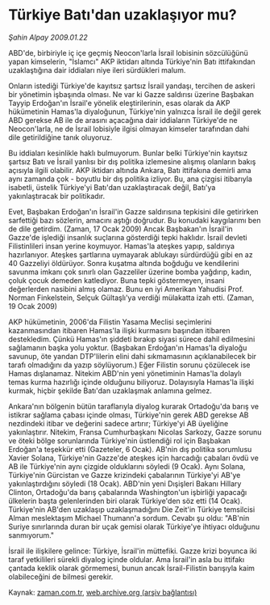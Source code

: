 # Türkiye Batı'dan uzaklaşıyor mu?

*Şahin Alpay 2009.01.22*

<tr><td class="metin" colspan="2" style="padding-top: 20px; padding-left: 5px; padding-right: 10px;">ABD'de, birbiriyle iç içe geçmiş Neocon'larla İsrail lobisinin sözcülüğünü yapan kimselerin, "İslamcı" AKP iktidarı altında Türkiye'nin Batı ittifakından uzaklaştığına dair iddiaları niye ileri sürdükleri malum.</td></tr><tr><td class="metin" colspan="2" style="padding-top: 20px; padding-left: 5px; padding-right: 10px;"><p>Onların istediği Türkiye'de kayıtsız şartsız İsrail yandaşı, tercihen de askeri bir yönetimin işbaşında olması. Ne var ki Gazze saldırısı üzerine Başbakan Tayyip Erdoğan'ın İsrail'e yönelik eleştirilerinin, esas olarak da AKP hükümetinin Hamas'la diyaloğunun, Türkiye'nin yalnızca İsrail ile değil gerek ABD gerekse AB ile de arasını açacağına dair iddiaların Türkiye'de ne Neocon'larla, ne de İsrail lobisiyle ilgisi olmayan kimseler tarafından dahi dile getirildiğine tanık oluyoruz. 
<p>Bu iddiaları kesinlikle haklı bulmuyorum. Bunlar belki Türkiye'nin kayıtsız şartsız Batı ve İsrail yanlısı bir dış politika izlemesine alışmış olanların bakış açısıyla ilgili olabilir. AKP iktidarı altında Ankara, Batı ittifakına demirli ama aynı zamanda çok - boyutlu bir dış politika izliyor. Bu, ana çizgisi itibarıyla isabetli, üstelik Türkiye'yi Batı'dan uzaklaştıracak değil, Batı'ya yakınlaştıracak bir politikadır.
<p>Evet, Başbakan Erdoğan'ın İsrail'in Gazze saldırısına tepkisini dile getirirken sarfettiği bazı sözlerin, amacını aştığı doğrudur. Bu konudaki kaygılarımı ben de dile getirdim. (Zaman, 17 Ocak 2009) Ancak Başbakan'ın İsrail'in Gazze'de işlediği insanlık suçlarına gösterdiği tepki haklıdır. İsrail devleti Filistinlileri insan yerine koymuyor. Hamas'la ateşkes yapıp, saldırıya hazırlanıyor. Ateşkes şartlarına uymayarak ablukayı sürdürdüğü gibi en az 40 Gazzeliyi öldürüyor. Sonra kuşatma altında boğduğu ve kendilerini savunma imkanı çok sınırlı olan Gazzeliler üzerine bomba yağdırıp, kadın, çoluk çocuk demeden katlediyor. Buna tepki göstermeyen, insani değerlerden nasibini almış olamaz. Bunu en iyi Amerikan Yahudisi Prof. Norman Finkelstein, Selçuk Gültaşlı'ya verdiği mülakatta izah etti. (Zaman, 19 Ocak 2009)
<p>AKP hükümetinin, 2006'da Filistin Yasama Meclisi seçimlerini kazanmasından itibaren Hamas'la ilişki kurmasını başından itibaren destekledim. Çünkü Hamas'ın şiddeti bırakıp siyasi sürece dahil edilmesini sağlamanın başka yolu yoktur. (Başbakan Erdoğan'ın Hamas'la diyaloğu savunup, öte yandan DTP'lilerin elini dahi sıkmamasının açıklanabilecek bir tarafı olmadığını da yazıp söylüyorum.) Eğer Filistin sorunu çözülecek ise Hamas dışlanamaz. Nitekim ABD'nin yeni yönetiminin Hamas'la dolaylı temas kurma hazırlığı içinde olduğunu biliyoruz. Dolayısıyla Hamas'la ilişki kurmak, hiçbir şekilde Batı'dan uzaklaşmak anlamına gelmez.
<p>Ankara'nın bölgenin bütün taraflarıyla diyalog kurarak Ortadoğu'da barış ve istikrar sağlama çabası içinde olması, Türkiye'nin gerek ABD gerekse AB nezdindeki itibar ve değerini sadece artırır; Türkiye'yi AB üyeliğine yakınlaştırır. Nitekim, Fransa Cumhurbaşkanı Nicolas Sarkozy, Gazze sorunu ve öteki bölge sorunlarında Türkiye'nin üstlendiği rol için Başbakan Erdoğan'a teşekkür etti (Gazeteler, 6 Ocak). AB'nin dış politika sorumlusu Xavier Solana, Türkiye'nin Gazze'de ateşkes için harcadığı çabaları övdü ve AB ile Türkiye'nin aynı çizgide olduklarını söyledi (9 Ocak). Aynı Solana, Türkiye'nin Gürcistan ve Gazze krizindeki çabalarının Türkiye'yi AB'ye yakınlaştırdığını söyledi (18 Ocak). ABD'nin yeni Dışişleri Bakanı Hillary Clinton, Ortadoğu'da barış çabalarında Washington'un işbirliği yapacağı ülkelerin başta gelenlerinden biri olarak Türkiye'den söz etti (14 Ocak). Türkiye'nin AB'den uzaklaşıp uzaklaşmadığını Die Zeit'in Türkiye temsilcisi Alman meslektaşım Michael Thumann'a sordum. Cevabı şu oldu: "AB'nin Suriye sınırlarında duran bir uçak gemisi olarak Türkiye'ye ihtiyacı olduğunu sanmıyorum."
<p>İsrail ile ilişkilere gelince: Türkiye, İsrail'in müttefiki. Gazze krizi boyunca iki taraf yetkilileri sürekli diyalog içinde oldular. Ama İsrail'in asla bu ittifakı çantada keklik olarak görmemesi, bunun ancak İsrail-Filistin barışıyla kaim olabileceğini de bilmesi gerekir.<br/></p></p></p></p></p></p></td></tr>

Kaynak: [zaman.com.tr](http://zaman.com.tr/yazar.do?yazino=806527), [web.archive.org (arşiv bağlantısı)](http://web.archive.org/web/20090201065616/http://zaman.com.tr:80/yazar.do?yazino=806527)
